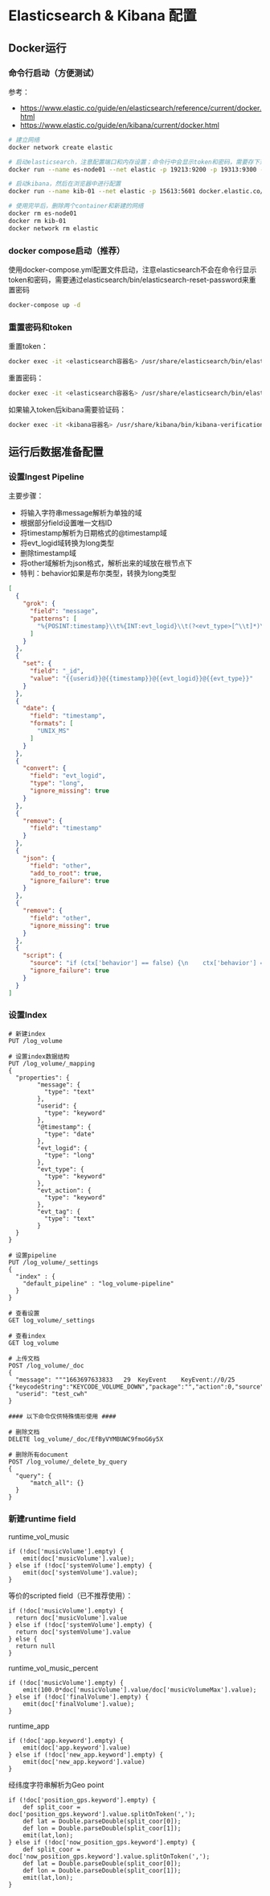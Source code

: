 # Elasticsearch & Kibana 配置

## Docker运行

### 命令行启动（方便测试）

参考：

- https://www.elastic.co/guide/en/elasticsearch/reference/current/docker.html
- https://www.elastic.co/guide/en/kibana/current/docker.html



```sh
# 建立网络
docker network create elastic

# 启动elasticsearch，注意配置端口和内存设置；命令行中会显示token和密码，需要存下来
docker run --name es-node01 --net elastic -p 19213:9200 -p 19313:9300 -e "ES_JAVA_OPTS=-Xms4g -Xmx4g" -t docker.elastic.co/elasticsearch/elasticsearch:8.4.1

# 启动kibana，然后在浏览器中进行配置
docker run --name kib-01 --net elastic -p 15613:5601 docker.elastic.co/kibana/kibana:8.4.1

# 使用完毕后，删除两个container和新建的网络
docker rm es-node01
docker rm kib-01
docker network rm elastic
```



### docker compose启动（推荐）

使用docker-compose.yml配置文件启动，注意elasticsearch不会在命令行显示token和密码，需要通过elasticsearch/bin/elasticsearch-reset-password来重置密码

```sh
docker-compose up -d
```



### 重置密码和token

重置token：

```sh
docker exec -it <elasticsearch容器名> /usr/share/elasticsearch/bin/elasticsearch-create-enrollment-token -s kibana
```

重置密码：

```sh
docker exec -it <elasticsearch容器名> /usr/share/elasticsearch/bin/elasticsearch-reset-password -u elastic
```

如果输入token后kibana需要验证码：

```sh
docker exec -it <kibana容器名> /usr/share/kibana/bin/kibana-verification-code
```



## 运行后数据准备配置

### 设置Ingest Pipeline

主要步骤：

- 将输入字符串message解析为单独的域
- 根据部分field设置唯一文档ID
- 将timestamp解析为日期格式的@timestamp域
- 将evt_logid域转换为long类型
- 删除timestamp域
- 将other域解析为json格式，解析出来的域放在根节点下
- 特判：behavior如果是布尔类型，转换为long类型

```json
[
  {
    "grok": {
      "field": "message",
      "patterns": [
        "%{POSINT:timestamp}\\t%{INT:evt_logid}\\t(?<evt_type>[^\\t]*)\\t(?<evt_action>[^\\t]*)\\t(?<evt_tag>[^\\t]*)\\t(%{GREEDYDATA:other})?"
      ]
    }
  },
  {
    "set": {
      "field": "_id",
      "value": "{{userid}}@{{timestamp}}@{{evt_logid}}@{{evt_type}}"
    }
  },
  {
    "date": {
      "field": "timestamp",
      "formats": [
        "UNIX_MS"
      ]
    }
  },
  {
    "convert": {
      "field": "evt_logid",
      "type": "long",
      "ignore_missing": true
    }
  },
  {
    "remove": {
      "field": "timestamp"
    }
  },
  {
    "json": {
      "field": "other",
      "add_to_root": true,
      "ignore_failure": true
    }
  },
  {
    "remove": {
      "field": "other",
      "ignore_missing": true
    }
  },
  {
    "script": {
      "source": "if (ctx['behavior'] == false) {\n    ctx['behavior'] = 0;\n} else if (ctx['behavior'] == true) {\n   ctx['behavior'] = 1;\n}\n",
      "ignore_failure": true
    }
  }
]
```



### 设置Index

```
# 新建index
PUT /log_volume

# 设置index数据结构
PUT /log_volume/_mapping
{
  "properties": {
        "message": {
          "type": "text"
        },
        "userid": {
          "type": "keyword"
        },
        "@timestamp": {
          "type": "date"
        },
        "evt_logid": {
          "type": "long"
        },
        "evt_type": {
          "type": "keyword"
        },
        "evt_action": {
          "type": "keyword"
        },
        "evt_tag": {
          "type": "text"
        }
  }
}

# 设置pipeline
PUT /log_volume/_settings
{
  "index" : {
    "default_pipeline" : "log_volume-pipeline"
  }
}

# 查看设置
GET log_volume/_settings

# 查看index
GET log_volume

# 上传文档
POST /log_volume/_doc
{
  "message": """1663697633833	29	KeyEvent	KeyEvent://0/25		{"keycodeString":"KEYCODE_VOLUME_DOWN","package":"","action":0,"source":257,"code":25,"eventTime":2583639128,"downTime":2583639128}""",
  "userid": "test_cwh"
}

#### 以下命令仅供特殊情形使用 ####

# 删除文档
DELETE log_volume/_doc/EfByVYMBUWC9fmoG6y5X

# 删除所有document
POST /log_volume/_delete_by_query
{
  "query": { 
      "match_all": {}
  }
}
```



### 新建runtime field



runtime_vol_music

```
if (!doc['musicVolume'].empty) { 
    emit(doc['musicVolume'].value);
} else if (!doc['systemVolume'].empty) { 
    emit(doc['systemVolume'].value);
}
```

等价的scripted field（已不推荐使用）：

```
if (!doc['musicVolume'].empty) {
  return doc['musicVolume'].value 
} else if (!doc['systemVolume'].empty) { 
  return doc['systemVolume'].value 
} else { 
  return null
}
```



runtime_vol_music_percent

```
if (!doc['musicVolume'].empty) { 
    emit(100.0*doc['musicVolume'].value/doc['musicVolumeMax'].value);
} else if (!doc['finalVolume'].empty) { 
    emit(doc['finalVolume'].value);
}
```



runtime_app

```
if (!doc['app.keyword'].empty) {
    emit(doc['app.keyword'].value)
} else if (!doc['new_app.keyword'].empty) {
    emit(doc['new_app.keyword'].value)
}
```



经纬度字符串解析为Geo point

```
if (!doc['position_gps.keyword'].empty) {
    def split_coor = doc['position_gps.keyword'].value.splitOnToken(',');
    def lat = Double.parseDouble(split_coor[0]);
    def lon = Double.parseDouble(split_coor[1]);
    emit(lat,lon);
} else if (!doc['now_position_gps.keyword'].empty) {
    def split_coor = doc['now_position_gps.keyword'].value.splitOnToken(',');
    def lat = Double.parseDouble(split_coor[0]);
    def lon = Double.parseDouble(split_coor[1]);
    emit(lat,lon);
}
```

